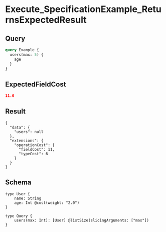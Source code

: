 # Execute_SpecificationExample_ReturnsExpectedResult

## Query

```graphql
query Example {
  users(max: 5) {
    age
  }
}
```

## ExpectedFieldCost

```json
11.0
```

## Result

```text
{
  "data": {
    "users": null
  },
  "extensions": {
    "operationCost": {
      "fieldCost": 11,
      "typeCost": 6
    }
  }
}
```

## Schema

```text
type User {
    name: String
    age: Int @cost(weight: "2.0")
}

type Query {
    users(max: Int): [User] @listSize(slicingArguments: ["max"])
}
```

